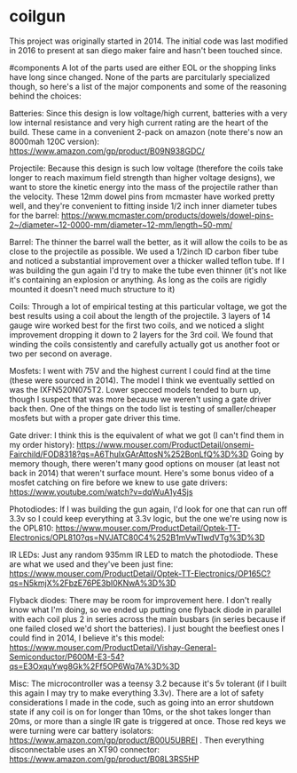 # coilgun
This project was originally started in 2014. The initial code was last modified in 2016 to present at san diego maker faire and hasn't been touched since.

#components
A lot of the parts used are either EOL or the shopping links have long since changed. None of the parts are parcitularly specialized though, so here's a list of the major components and some of the reasoning behind the choices:

Batteries:
Since this design is low voltage/high current, batteries with a very low internal resistance and very high current rating are the heart of the build. These came in a convenient 2-pack on amazon (note there's now an 8000mah 120C version): https://www.amazon.com/gp/product/B09N938GDC/

Projectile:
Because this design is such low voltage (therefore the coils take longer to reach maximum field strength than higher voltage designs), we want to store the kinetic energy into the mass of the projectile rather than the velocity. These 12mm dowel pins from mcmaster have worked pretty well, and they're convenient to fitting inside 1/2 inch inner diameter tubes for the barrel: https://www.mcmaster.com/products/dowels/dowel-pins-2~/diameter~12-0000-mm/diameter~12-mm/length~50-mm/

Barrel:
The thinner the barrel wall the better, as it will allow the coils to be as close to the projectile as possible. We used a 1/2inch ID carbon fiber tube and noticed a substantial improvement over a thicker walled teflon tube. If I was building the gun again I'd try to make the tube even thinner (it's not like it's containing an explosion or anything. As long as the coils are rigidly mounted it doesn't need much structure to it)

Coils:
Through a lot of empirical testing at this particular voltage, we got the best results using a coil about the length of the projectile. 3 layers of 14 gauge wire worked best for the first two coils, and we noticed a slight improvement dropping it down to 2 layers for the 3rd coil. We found that winding the coils consistently and carefully actually got us another foot or two per second on average. 

Mosfets:
I went with 75V and the highest current I could find at the time (these were sourced in 2014). The model I think we eventually settled on was the IXFN520N075T2. Lower specced models tended to burn up, though I suspect that was more because we weren't using a gate driver back then. One of the things on the todo list is testing of smaller/cheaper mosfets but with a proper gate driver this time.

Gate driver:
I think this is the equivalent of what we got (I can't find them in my order history): https://www.mouser.com/ProductDetail/onsemi-Fairchild/FOD8318?qs=A6ThuIxGArAttosN%252BonLfQ%3D%3D Going by memory though, there weren't many good options on mouser (at least not back in 2014) that weren't surface mount. Here's some bonus video of a mosfet catching on fire before we knew to use gate drivers: https://www.youtube.com/watch?v=dqWuA1y4Sjs

Photodiodes:
If I was building the gun again, I'd look for one that can run off 3.3v so I could keep everything at 3.3v logic, but the one we're using now is the OPL810: https://www.mouser.com/ProductDetail/Optek-TT-Electronics/OPL810?qs=NVJATC80C4%252B1mVwTlwdVTg%3D%3D

IR LEDs:
Just any random 935mm IR LED to match the photodiode. These are what we used and they've been just fine: https://www.mouser.com/ProductDetail/Optek-TT-Electronics/OP165C?qs=N5kmjX%2FbzE76PE3bI0KNwA%3D%3D

Flyback diodes:
There may be room for improvement here. I don't really know what I'm doing, so we ended up putting one flyback diode in parallel with each coil plus 2 in series across the main busbars (in series because if one failed closed we'd short the batteries). I just bought the beefiest ones I could find in 2014, I believe it's this model: https://www.mouser.com/ProductDetail/Vishay-General-Semiconductor/P600M-E3-54?qs=E3OxquYwg8Gk%2Ff5OP6Wq7A%3D%3D

Misc:
The microcontroller was a teensy 3.2 because it's 5v tolerant (if I built this again I may try to make everything 3.3v). There are a lot of safety considerations I made in the code, such as going into an error shutdown state if any coil is on for longer than 10ms, or the shot takes longer than 20ms, or more than a single IR gate is triggered at once. Those red keys we were turning were car battery isolators: https://www.amazon.com/gp/product/B00U5UBREI . Then everything disconnectable uses an XT90 connector: https://www.amazon.com/gp/product/B08L3RS5HP
